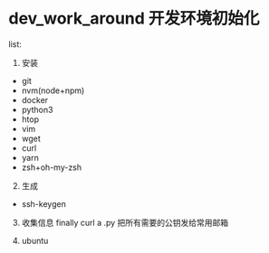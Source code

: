 # dev_work_around  开发环境初始化

list:
1. 安装
- git
- nvm(node+npm)
- docker
- python3
- htop
- vim
- wget
- curl
- yarn
- zsh+oh-my-zsh

2. 生成
- ssh-keygen

3. 收集信息
finally curl a .py 把所有需要的公钥发给常用邮箱


1. ubuntu
